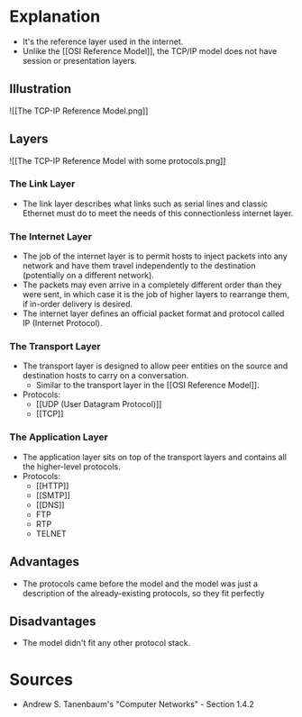 # Explanation
- It's the reference layer used in the internet.
- Unlike the [[OSI Reference Model]], the TCP/IP model does not have session or presentation layers.

## Illustration
![[The TCP-IP Reference Model.png]]

## Layers
![[The TCP-IP Reference Model with some protocols.png]]

### The Link Layer
- The link layer describes what links such as serial lines and classic Ethernet must do to meet the needs of this connectionless internet layer.

### The Internet Layer
- The job of the internet layer is to permit hosts to inject packets into any network and have them travel independently to the destination (potentially on a different network).
- The packets may even arrive in a completely different order than they were sent, in which case it is the job of higher layers to rearrange them, if in-order delivery is desired.
- The internet layer defines an official packet format and protocol called IP (Internet Protocol).

### The Transport Layer
- The transport layer is designed to allow peer entities on the source and destination hosts to carry on a conversation.
	- Similar to the transport layer in the [[OSI Reference Model]].
- Protocols:
	- [[UDP (User Datagram Protocol)]]
	- [[TCP]]

### The Application Layer
- The application layer sits on top of the transport layers and contains all the higher-level protocols.
- Protocols:
	- [[HTTP]]
	- [[SMTP]]
	- [[DNS]]
	- FTP
	- RTP
	- TELNET

## Advantages
- The protocols came before the model and the model was just a description of the already-existing protocols, so they fit perfectly

## Disadvantages
- The model didn't fit any other protocol stack.

# Sources
- Andrew S. Tanenbaum's "Computer Networks" - Section 1.4.2
